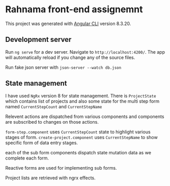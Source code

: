 # Rahnama front-end assignemnt

This project was generated with [Angular CLI](https://github.com/angular/angular-cli) version 8.3.20.

## Development server

Run `ng serve` for a dev server. Navigate to `http://localhost:4200/`. The app will automatically reload if you change any of the source files.

Run fake json server with `json-server --watch db.json`

## State management
I have used `NgRx` version 8 for state management. There is `ProjectState` which contains list of projects
and also some state for the multi step form named `CurrentStepCount` and `CurrentStepName`

Relevent actions are dispatched from various components and components are subscribed to changes on those actions.

`form-step.component` uses `CurrentStepCount` state to highlight various stages of form.
`create-project.component` uses `CurrentStepName` to show specific form of data entry stages.

each of the sub form components dispatch state mutation data as we complete each form.

Reactive forms are used for implementing sub forms.

Project lists are retrieved with ngrx effects. 
